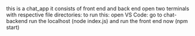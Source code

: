 this is a chat_app
it consists of front end and back end
open two terminals with respective file directories:
to run this: open VS Code: go to chat-backend run the localhost  (node index.js)
and run the front end now (npm start)
